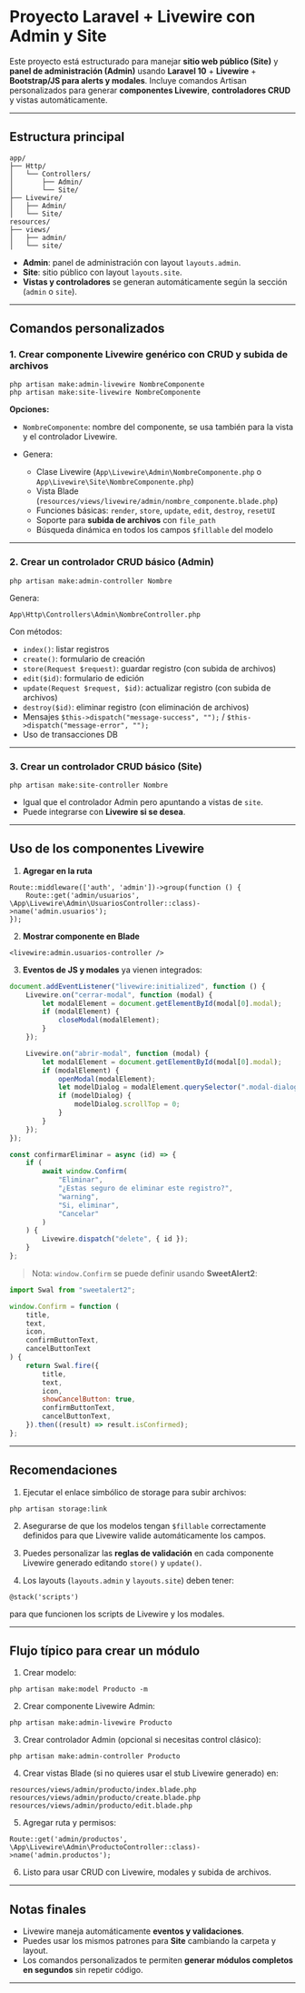 # Proyecto Laravel + Livewire con Admin y Site

Este proyecto está estructurado para manejar **sitio web público (Site)** y **panel de administración (Admin)** usando **Laravel 10** + **Livewire** + **Bootstrap/JS para alerts y modales**.
Incluye comandos Artisan personalizados para generar **componentes Livewire**, **controladores CRUD** y vistas automáticamente.

---

## Estructura principal

```
app/
├── Http/
│   └── Controllers/
│       ├── Admin/
│       └── Site/
├── Livewire/
│   ├── Admin/
│   └── Site/
resources/
├── views/
│   ├── admin/
│   └── site/
```

-   **Admin**: panel de administración con layout `layouts.admin`.
-   **Site**: sitio público con layout `layouts.site`.
-   **Vistas y controladores** se generan automáticamente según la sección (`admin` o `site`).

---

## Comandos personalizados

### 1. Crear componente Livewire genérico con CRUD y subida de archivos

```
php artisan make:admin-livewire NombreComponente
php artisan make:site-livewire NombreComponente
```

**Opciones:**

-   `NombreComponente`: nombre del componente, se usa también para la vista y el controlador Livewire.
-   Genera:

    -   Clase Livewire (`App\Livewire\Admin\NombreComponente.php` o `App\Livewire\Site\NombreComponente.php`)
    -   Vista Blade (`resources/views/livewire/admin/nombre_componente.blade.php`)
    -   Funciones básicas: `render`, `store`, `update`, `edit`, `destroy`, `resetUI`
    -   Soporte para **subida de archivos** con `file_path`
    -   Búsqueda dinámica en todos los campos `$fillable` del modelo

---

### 2. Crear un controlador CRUD básico (Admin)

```
php artisan make:admin-controller Nombre
```

Genera:

```
App\Http\Controllers\Admin\NombreController.php
```

Con métodos:

-   `index()`: listar registros
-   `create()`: formulario de creación
-   `store(Request $request)`: guardar registro (con subida de archivos)
-   `edit($id)`: formulario de edición
-   `update(Request $request, $id)`: actualizar registro (con subida de archivos)
-   `destroy($id)`: eliminar registro (con eliminación de archivos)
-   Mensajes `$this->dispatch("message-success", "");` / `$this->dispatch("message-error", "");`
-   Uso de transacciones DB

---

### 3. Crear un controlador CRUD básico (Site)

```
php artisan make:site-controller Nombre
```

-   Igual que el controlador Admin pero apuntando a vistas de `site`.
-   Puede integrarse con **Livewire si se desea**.

---

## Uso de los componentes Livewire

1. **Agregar en la ruta**

```
Route::middleware(['auth', 'admin'])->group(function () {
    Route::get('admin/usuarios', \App\Livewire\Admin\UsuariosController::class)->name('admin.usuarios');
});
```

2. **Mostrar componente en Blade**

```
<livewire:admin.usuarios-controller />
```

3. **Eventos de JS y modales** ya vienen integrados:

```js
document.addEventListener("livewire:initialized", function () {
    Livewire.on("cerrar-modal", function (modal) {
        let modalElement = document.getElementById(modal[0].modal);
        if (modalElement) {
            closeModal(modalElement);
        }
    });

    Livewire.on("abrir-modal", function (modal) {
        let modalElement = document.getElementById(modal[0].modal);
        if (modalElement) {
            openModal(modalElement);
            let modelDialog = modalElement.querySelector(".modal-dialog");
            if (modelDialog) {
                modelDialog.scrollTop = 0;
            }
        }
    });
});

const confirmarEliminar = async (id) => {
    if (
        await window.Confirm(
            "Eliminar",
            "¿Estas seguro de eliminar este registro?",
            "warning",
            "Si, eliminar",
            "Cancelar"
        )
    ) {
        Livewire.dispatch("delete", { id });
    }
};
```

> Nota: `window.Confirm` se puede definir usando **SweetAlert2**:

```js
import Swal from "sweetalert2";

window.Confirm = function (
    title,
    text,
    icon,
    confirmButtonText,
    cancelButtonText
) {
    return Swal.fire({
        title,
        text,
        icon,
        showCancelButton: true,
        confirmButtonText,
        cancelButtonText,
    }).then((result) => result.isConfirmed);
};
```

---

## Recomendaciones

1. Ejecutar el enlace simbólico de storage para subir archivos:

```
php artisan storage:link
```

2. Asegurarse de que los modelos tengan `$fillable` correctamente definidos para que Livewire valide automáticamente los campos.

3. Puedes personalizar las **reglas de validación** en cada componente Livewire generado editando `store()` y `update()`.

4. Los layouts (`layouts.admin` y `layouts.site`) deben tener:

```
@stack('scripts')
```

para que funcionen los scripts de Livewire y los modales.

---

## Flujo típico para crear un módulo

1. Crear modelo:

```
php artisan make:model Producto -m
```

2. Crear componente Livewire Admin:

```
php artisan make:admin-livewire Producto
```

3. Crear controlador Admin (opcional si necesitas control clásico):

```
php artisan make:admin-controller Producto
```

4. Crear vistas Blade (si no quieres usar el stub Livewire generado) en:

```
resources/views/admin/producto/index.blade.php
resources/views/admin/producto/create.blade.php
resources/views/admin/producto/edit.blade.php
```

5. Agregar ruta y permisos:

```
Route::get('admin/productos', \App\Livewire\Admin\ProductoController::class)->name('admin.productos');
```

6. Listo para usar CRUD con Livewire, modales y subida de archivos.

---

## Notas finales

-   Livewire maneja automáticamente **eventos y validaciones**.
-   Puedes usar los mismos patrones para **Site** cambiando la carpeta y layout.
-   Los comandos personalizados te permiten **generar módulos completos en segundos** sin repetir código.

---
